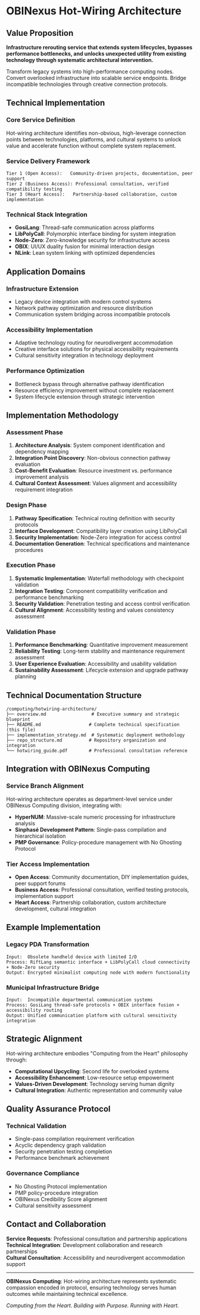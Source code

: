 # OBINexus Hot-Wiring Architecture

## Value Proposition

**Infrastructure rerouting service that extends system lifecycles, bypasses performance bottlenecks, and unlocks unexpected utility from existing technology through systematic architectural intervention.**

Transform legacy systems into high-performance computing nodes. Convert overlooked infrastructure into scalable service endpoints. Bridge incompatible technologies through creative connection protocols.

## Technical Implementation

### Core Service Definition
Hot-wiring architecture identifies non-obvious, high-leverage connection points between technologies, platforms, and cultural systems to unlock value and accelerate function without complete system replacement.

### Service Delivery Framework
```
Tier 1 (Open Access):   Community-driven projects, documentation, peer support
Tier 2 (Business Access): Professional consultation, verified compatibility testing  
Tier 3 (Heart Access):   Partnership-based collaboration, custom implementation
```

### Technical Stack Integration
- **GosiLang**: Thread-safe communication across platforms
- **LibPolyCall**: Polymorphic interface binding for system integration
- **Node-Zero**: Zero-knowledge security for infrastructure access
- **OBIX**: UI/UX duality fusion for minimal interaction design
- **NLink**: Lean system linking with optimized dependencies

## Application Domains

### Infrastructure Extension
- Legacy device integration with modern control systems
- Network pathway optimization and resource distribution
- Communication system bridging across incompatible protocols

### Accessibility Implementation  
- Adaptive technology routing for neurodivergent accommodation
- Creative interface solutions for physical accessibility requirements
- Cultural sensitivity integration in technology deployment

### Performance Optimization
- Bottleneck bypass through alternative pathway identification
- Resource efficiency improvement without complete replacement
- System lifecycle extension through strategic intervention

## Implementation Methodology

### Assessment Phase
1. **Architecture Analysis**: System component identification and dependency mapping
2. **Integration Point Discovery**: Non-obvious connection pathway evaluation
3. **Cost-Benefit Evaluation**: Resource investment vs. performance improvement analysis
4. **Cultural Context Assessment**: Values alignment and accessibility requirement integration

### Design Phase  
1. **Pathway Specification**: Technical routing definition with security protocols
2. **Interface Development**: Compatibility layer creation using LibPolyCall
3. **Security Implementation**: Node-Zero integration for access control
4. **Documentation Generation**: Technical specifications and maintenance procedures

### Execution Phase
1. **Systematic Implementation**: Waterfall methodology with checkpoint validation
2. **Integration Testing**: Component compatibility verification and performance benchmarking
3. **Security Validation**: Penetration testing and access control verification
4. **Cultural Alignment**: Accessibility testing and values consistency assessment

### Validation Phase
1. **Performance Benchmarking**: Quantitative improvement measurement
2. **Reliability Testing**: Long-term stability and maintenance requirement assessment
3. **User Experience Evaluation**: Accessibility and usability validation
4. **Sustainability Assessment**: Lifecycle extension and upgrade pathway planning

## Technical Documentation Structure

```
/computing/hotwiring-architecture/
├── overview.md                 # Executive summary and strategic blueprint
├── README.md                  # Complete technical specification (this file)
├── implementation_strategy.md  # Systematic deployment methodology
├── repo_structure.md          # Repository organization and integration
└── hotwiring_guide.pdf        # Professional consultation reference
```

## Integration with OBINexus Computing

### Service Branch Alignment
Hot-wiring architecture operates as department-level service under OBINexus Computing division, integrating with:
- **HyperNUM**: Massive-scale numeric processing for infrastructure analysis
- **Sinphasé Development Pattern**: Single-pass compilation and hierarchical isolation
- **PMP Governance**: Policy-procedure management with No Ghosting Protocol

### Tier Access Implementation
- **Open Access**: Community documentation, DIY implementation guides, peer support forums
- **Business Access**: Professional consultation, verified testing protocols, implementation support
- **Heart Access**: Partnership collaboration, custom architecture development, cultural integration

## Example Implementation

### Legacy PDA Transformation
```
Input:  Obsolete handheld device with limited I/O
Process: RiftLang semantic interface + LibPolyCall cloud connectivity + Node-Zero security
Output: Encrypted minimalist computing node with modern functionality
```

### Municipal Infrastructure Bridge
```
Input:  Incompatible departmental communication systems  
Process: GosiLang thread-safe protocols + OBIX interface fusion + accessibility routing
Output: Unified communication platform with cultural sensitivity integration
```

## Strategic Alignment

Hot-wiring architecture embodies "Computing from the Heart" philosophy through:
- **Computational Upcycling**: Second life for overlooked systems
- **Accessibility Enhancement**: Low-resource setup empowerment  
- **Values-Driven Development**: Technology serving human dignity
- **Cultural Integration**: Authentic representation and community value

## Quality Assurance Protocol

### Technical Validation
- Single-pass compilation requirement verification
- Acyclic dependency graph validation
- Security penetration testing completion
- Performance benchmark achievement

### Governance Compliance
- No Ghosting Protocol implementation
- PMP policy-procedure integration
- OBINexus Credibility Score alignment
- Cultural sensitivity assessment

## Contact and Collaboration

**Service Requests**: Professional consultation and partnership applications
**Technical Integration**: Development collaboration and research partnerships  
**Cultural Consultation**: Accessibility and neurodivergent accommodation support

---

**OBINexus Computing**: Hot-wiring architecture represents systematic compassion encoded in protocol, ensuring technology serves human outcomes while maintaining technical excellence.

*Computing from the Heart. Building with Purpose. Running with Heart.*

